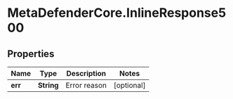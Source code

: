 # MetaDefenderCore.InlineResponse500

## Properties

Name | Type | Description | Notes
------------ | ------------- | ------------- | -------------
**err** | **String** | Error reason | [optional] 


